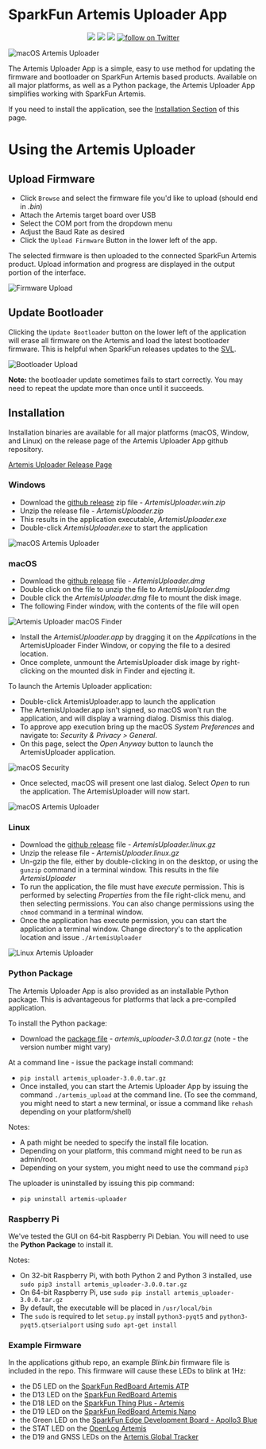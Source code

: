 SparkFun Artemis Uploader App
========================================

<p align="center">
  <a href="https://github.com/sparkfun/Artemis-Firmware-Upload-GUI/issues" alt="Issues">
    <img src="https://img.shields.io/github/issues/sparkfun/Artemis-Firmware-Upload-GUI.svg" /></a>
  <a href="https://github.com/sparkfun/Artemis-Firmware-Upload-GUI/actions" alt="Actions">
    <img src="https://github.com/sparkfun/Artemis-Firmware-Upload-GUI/actions/workflows/build-and-release.yml/badge.svg" /></a>
  <a href="https://github.com/sparkfun/Artemis-Firmware-Upload-GUI/blob/main/LICENSE.md" alt="License">
    <img src="https://img.shields.io/badge/license-CC%20BY--SA%204.0-EF9421.svg" /></a>
  <a href="https://twitter.com/intent/follow?screen_name=sparkfun">
    <img src="https://img.shields.io/twitter/follow/sparkfun.svg?style=social&logo=twitter" alt="follow on Twitter"></a>
</p>

![macOS Artemis Uploader](images/artemis-uploader-banner.png)

The Artemis Uploader App is a simple, easy to use method for updating the firmware and bootloader on SparkFun Artemis based products. Available on all major platforms, as well as a Python package, the Artemis Uploader App simplifies working with SparkFun Artemis. 

If you need to install the application, see the [Installation Section](#installation) of this page.


# Using the Artemis Uploader
  
## Upload Firmware
  
* Click ```Browse``` and select the firmware file you'd like to upload (should end in *.bin*)
* Attach the Artemis target board over USB
* Select the COM port from the dropdown menu
* Adjust the Baud Rate as desired
* Click the  ```Upload Firmware``` Button in the lower left of the app.

The selected firmware is then uploaded to the connected SparkFun Artemis product. Upload information and progress are displayed in the output portion of the interface. 

![Firmware Upload](images/firmware-upload.png)

## Update Bootloader

Clicking the ```Update Bootloader``` button on the lower left of the application will erase all firmware on the Artemis and load the latest bootloader firmware. This is helpful when SparkFun releases updates to the [SVL](https://github.com/sparkfun/SparkFun_Apollo3_AmbiqSuite_BSPs/blob/master/common/examples/artemis_svl/src/main.c).

![Bootloader Upload](images/bootloader-upload.png)

**Note:** the bootloader update sometimes fails to start correctly. You may need to repeat the update more than once until it succeeds.

## Installation
Installation binaries are available for all major platforms (macOS, Window, and Linux) on the release page of the Artemis Uploader App github repository. 

[Artemis Uploader Release Page](https://github.com/sparkfun/Artemis-Firmware-Upload-GUI/releases)

### Windows
* Download the [github release](https://github.com/sparkfun/Artemis-Firmware-Upload-GUI/releases) zip file - *ArtemisUploader.win.zip*
* Unzip the release file - *ArtemisUploader.zip*
* This results in the application executable, *ArtemisUploader.exe*
* Double-click *ArtemisUploader.exe* to start the application

![macOS Artemis Uploader](images/artemis-windows.png)

### macOS
* Download the [github release](https://github.com/sparkfun/Artemis-Firmware-Upload-GUI/releases) file - *ArtemisUploader.dmg*
* Double click on the file to unzip the file to *ArtemisUploader.dmg*
* Double click the *ArtemisUploader.dmg* file to mount the disk image. 
* The following Finder window, with the contents of the file will open

![Artemis Uploader macOS Finder](images/macos-finder.png)

* Install the *ArtemisUploader.app* by dragging it on the *Applications* in the ArtemisUploader Finder Window, or copying the file to a desired location.
* Once complete, unmount the ArtemisUploader disk image by right-clicking on the mounted disk in Finder and ejecting it.

To launch the Artemis Uploader application:
* Double-click ArtemisUploader.app to launch the application
* The ArtemisUploader.app isn't signed, so macOS won't run the application, and will display a warning dialog. Dismiss this dialog.
* To approve app execution bring up the macOS *System Preferences* and navigate to: *Security & Privacy > General*. 
* On this page, select the *Open Anyway* button to launch the ArtemisUploader application.


![macOS Security](images/macos-security.png)

* Once selected, macOS will present one last dialog. Select *Open* to run the application. The ArtemisUploader will now start.

![macOS Artemis Uploader](images/artemis-macos.png)

### Linux
* Download the [github release](https://github.com/sparkfun/Artemis-Firmware-Upload-GUI/releases) file - *ArtemisUploader.linux.gz*
* Unzip the release file - *ArtemisUploader.linux.gz*
* Un-gzip the file, either by double-clicking in on the desktop, or using the `gunzip` command in a terminal window. This results in the file *ArtemisUploader* 
* To run the application, the file must have *execute* permission. This is performed by selecting *Properties* from the file right-click menu, and then selecting permissions. You can also change permissions using the `chmod` command in a terminal window.
* Once the application has execute permission, you can start the application a terminal window. Change directory's to the application location and issue `./ArtemisUploader`

![Linux Artemis Uploader](images/artemis-linux.png)


### Python Package
The Artemis Uploader App is also provided as an installable Python package. This is advantageous for platforms that lack a pre-compiled application. 

To install the Python package:
* Download the [package file](https://github.com/sparkfun/Artemis-Firmware-Upload-GUI/releases) - *artemis_uploader-3.0.0.tar.gz* (note - the version number might vary)

At a command line - issue the package install command:

* `pip install artemis_uploader-3.0.0.tar.gz`
* Once installed, you can start the Artemis Uploader App by issuing the command `./artemis_upload` at the command line. (To see the command, you might need to start a new terminal, or issue a command like `rehash` depending on your platform/shell)

Notes:
* A path might be needed to specify the install file location.
* Depending on your platform, this command might need to be run as admin/root.
* Depending on your system, you might need to use the command `pip3`

The uploader is uninstalled by issuing this pip command: 
* `pip uninstall artemis-uploader`

### Raspberry Pi
We've tested the GUI on 64-bit Raspberry Pi Debian. You will need to use the **Python Package** to install it.

Notes:
* On 32-bit Raspberry Pi, with both Python 2 and Python 3 installed, use `sudo pip3 install artemis_uploader-3.0.0.tar.gz`
* On 64-bit Raspberry Pi, use `sudo pip install artemis_uploader-3.0.0.tar.gz`
* By default, the executable will be placed in `/usr/local/bin`
* The `sudo` is required to let `setup.py` install `python3-pyqt5` and `python3-pyqt5.qtserialport` using `sudo apt-get install`

### Example Firmware
In the applications github repo, an example *Blink.bin* firmware file is included in the repo. This firmware will cause these LEDs to blink at 1Hz:
* the D5 LED on the [SparkFun RedBoard Artemis ATP](https://www.sparkfun.com/products/15442)
* the D13 LED on the [SparkFun RedBoard Artemis](https://www.sparkfun.com/products/15444)
* the D18 LED on the [SparkFun Thing Plus - Artemis](https://www.sparkfun.com/products/15574)
* the D19 LED on the [SparkFun RedBoard Artemis Nano](https://www.sparkfun.com/products/15443)
* the Green LED on the [SparkFun Edge Development Board - Apollo3 Blue](https://www.sparkfun.com/products/15170)
* the STAT LED on the [OpenLog Artemis](https://www.sparkfun.com/products/15846)
* the D19 and GNSS LEDs on the [Artemis Global Tracker](https://www.sparkfun.com/products/16469)





